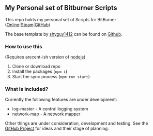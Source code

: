## My Personal set of Bitburner Scripts

This repo holds my personal set of Scripts for BitBurner ([Online](https://bitburner-official.github.io)|[Steam](https://store.steampowered.com/app/1812820/Bitburner/)|[GitHub](https://github.com/bitburner-official/bitburner-src))

The base template by [shyguy1412](https://github.com/shyguy1412/) can be found on [Github](https://github.com/shyguy1412/bb-external-editor).

### How to use this
(Requires arecent-ish version of [nodejs](https://www.nodejs.org))

1. Clone or download repo
2. Install the packages (`npm i`)
3. Start the sync process (`npm run start`)

### What is included?

Currently the following features are under development:
* log-master - A central logging system
* network-map - A network mapper

Other things are under consideration, development and testing. See the [GitHub Project](https://github.com/users/Nebelherr23/projects/2) for ideas and their stage of planning.
